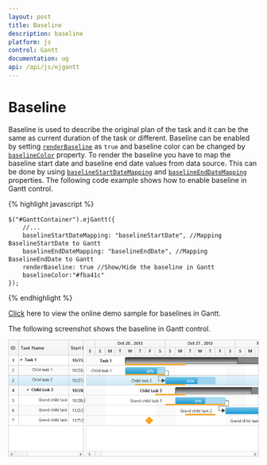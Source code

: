 ```yaml
---
layout: post
title: Baseline
description: baseline
platform: js
control: Gantt
documentation: ug
api: /api/js/ejgantt
---
```


# Baseline

Baseline is used to describe the original plan of the task and it can be the same as current duration of the task or different. Baseline can be enabled by setting [`renderBaseline`](/api/js/ejgantt#members:renderbaseline) as `true` and baseline color can be changed by [`baselineColor`](/api/js/ejgantt#members:baselinecolor) property. To render the baseline you have to map the baseline start date and baseline end date values from data source. This can be done by using [`baselineStartDateMapping`](/api/js/ejgantt#members:baselinestartdatemapping) and [`baselineEndDateMapping`](/api/js/ejgantt#members:baselineenddatemapping) properties. The following code example shows how to enable baseline in Gantt control.

{% highlight javascript %}

    $("#GanttContainer").ejGantt({
        //...
        baselineStartDateMapping: "baselineStartDate", //Mapping BaselineStartDate to Gantt
        baselineEndDateMapping: "baselineEndDate", //Mapping BaselineEndDate to Gantt
        renderBaseline: true //Show/Hide the baseline in Gantt
        baselineColor:"#fba41c"
    });

{% endhighlight %}

[Click](https://ej2.syncfusion.com/home/#!/bootstrap/gantt/schedulingconcepts/baseline) here to view the online demo sample for baselines in Gantt.

The following screenshot shows the baseline in Gantt control.

![](/js/Gantt/Baseline_images/Baseline_img1.png)

